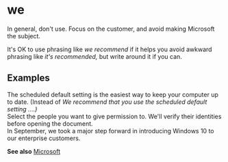 # we

In general, don't use. Focus on the customer, and avoid making Microsoft the subject.  

It's OK to use phrasing like *we recommend* if it helps you avoid awkward phrasing like *it's recommended,* but write around it if you can.  

## Examples

The scheduled default setting is the easiest way to keep your computer up to date. (Instead of *We recommend that you use the scheduled default setting ....)*  
Select the people you want to give permission to. We'll verify their identities before opening the document.   
In September, we took a major step forward in introducing Windows 10 to our enterprise customers.  

**See also** [Microsoft](~/a-z-word-list-term-collections/m/microsoft.md)
